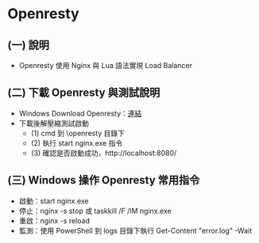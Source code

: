 Openresty
=

## (一) 說明

* Openresty 使用 Nginx 與 Lua 語法實現 Load Balancer

## (二) 下載 Openresty 與測試說明

* Windows Download Openresty：[連結](https://openresty.org/en/download.html)
* 下載後解壓縮測試啟動
    - (1) cmd 到 \openresty 目錄下
    - (2) 執行 start nginx.exe 指令
    - (3) 確認是否啟動成功，http://localhost:8080/

## (三) Windows 操作 Openresty 常用指令

* 啟動：start nginx.exe
* 停止：nginx -s stop 或 taskkill /F /IM nginx.exe
* 重啟：nginx -s reload
* 監測：使用 PowerShell 到 logs 目錄下執行 Get-Content "error.log" -Wait